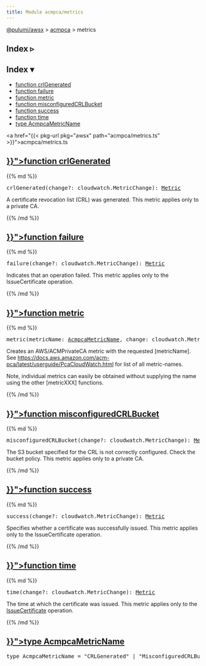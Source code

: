 ```yaml
---
title: Module acmpca/metrics
---
```


<!-- WARNING: this page was generated by a tool. Do not edit it by hand. -->
<!-- To change it, please see https://github.com/pulumi/docs/tree/master/tools/tscdocgen. -->

<a href="../../">@pulumi/awsx</a> &gt; <a href="../">acmpca</a> &gt; metrics

<div class="toggleVisible">
<div class="collapsed">
<h2 class="pdoc-module-header toggleButton" title="Click to show Index">Index ▹</h2>
</div>
<div class="expanded">
<h2 class="pdoc-module-header toggleButton" title="Click to hide Index">Index ▾</h2>
<div class="pdoc-module-contents">
<ul>
<li><a href="#crlGenerated">function crlGenerated</a></li>
<li><a href="#failure">function failure</a></li>
<li><a href="#metric">function metric</a></li>
<li><a href="#misconfiguredCRLBucket">function misconfiguredCRLBucket</a></li>
<li><a href="#success">function success</a></li>
<li><a href="#time">function time</a></li>
<li><a href="#AcmpcaMetricName">type AcmpcaMetricName</a></li>
</ul>

<a href="{{< pkg-url pkg="awsx" path="acmpca/metrics.ts" >}}">acmpca/metrics.ts</a> 
</div>
</div>
</div>


<h2 class="pdoc-module-header" id="crlGenerated">
<a class="pdoc-member-name" href="{{< pkg-url pkg="awsx" path="acmpca/metrics.ts#L42" >}}">function <b>crlGenerated</b></a>
</h2>
<div class="pdoc-module-contents">
{{% md %}}

<pre class="highlight"><span class='kd'></span>crlGenerated(change?: cloudwatch.MetricChange): <a href='#Metric'>Metric</a></pre>


A certificate revocation list (CRL) was generated. This metric applies only to a private CA.

{{% /md %}}
</div>
<h2 class="pdoc-module-header" id="failure">
<a class="pdoc-member-name" href="{{< pkg-url pkg="awsx" path="acmpca/metrics.ts#L74" >}}">function <b>failure</b></a>
</h2>
<div class="pdoc-module-contents">
{{% md %}}

<pre class="highlight"><span class='kd'></span>failure(change?: cloudwatch.MetricChange): <a href='#Metric'>Metric</a></pre>


Indicates that an operation failed. This metric applies only to the IssueCertificate operation.

{{% /md %}}
</div>
<h2 class="pdoc-module-header" id="metric">
<a class="pdoc-member-name" href="{{< pkg-url pkg="awsx" path="acmpca/metrics.ts#L31" >}}">function <b>metric</b></a>
</h2>
<div class="pdoc-module-contents">
{{% md %}}

<pre class="highlight"><span class='kd'></span>metric(metricName: <a href='#AcmpcaMetricName'>AcmpcaMetricName</a>, change: cloudwatch.MetricChange): <a href='#Metric'>Metric</a></pre>


Creates an AWS/ACMPrivateCA metric with the requested [metricName]. See
https://docs.aws.amazon.com/acm-pca/latest/userguide/PcaCloudWatch.html for list of all
metric-names.

Note, individual metrics can easily be obtained without supplying the name using the other
[metricXXX] functions.

{{% /md %}}
</div>
<h2 class="pdoc-module-header" id="misconfiguredCRLBucket">
<a class="pdoc-member-name" href="{{< pkg-url pkg="awsx" path="acmpca/metrics.ts#L50" >}}">function <b>misconfiguredCRLBucket</b></a>
</h2>
<div class="pdoc-module-contents">
{{% md %}}

<pre class="highlight"><span class='kd'></span>misconfiguredCRLBucket(change?: cloudwatch.MetricChange): <a href='#Metric'>Metric</a></pre>


The S3 bucket specified for the CRL is not correctly configured. Check the bucket policy. This
metric applies only to a private CA.

{{% /md %}}
</div>
<h2 class="pdoc-module-header" id="success">
<a class="pdoc-member-name" href="{{< pkg-url pkg="awsx" path="acmpca/metrics.ts#L67" >}}">function <b>success</b></a>
</h2>
<div class="pdoc-module-contents">
{{% md %}}

<pre class="highlight"><span class='kd'></span>success(change?: cloudwatch.MetricChange): <a href='#Metric'>Metric</a></pre>


Specifies whether a certificate was successfully issued. This metric applies only to the
IssueCertificate operation.

{{% /md %}}
</div>
<h2 class="pdoc-module-header" id="time">
<a class="pdoc-member-name" href="{{< pkg-url pkg="awsx" path="acmpca/metrics.ts#L59" >}}">function <b>time</b></a>
</h2>
<div class="pdoc-module-contents">
{{% md %}}

<pre class="highlight"><span class='kd'></span>time(change?: cloudwatch.MetricChange): <a href='#Metric'>Metric</a></pre>


The time at which the certificate was issued. This metric applies only to the
[IssueCertificate](https://docs.aws.amazon.com/acm-pca/latest/APIReference/API_IssueCertificate.html)
operation.

{{% /md %}}
</div>
<h2 class="pdoc-module-header" id="AcmpcaMetricName">
<a class="pdoc-member-name" href="{{< pkg-url pkg="awsx" path="acmpca/metrics.ts#L20" >}}">type <b>AcmpcaMetricName</b></a>
</h2>
<div class="pdoc-module-contents">
<pre class="highlight"><span class='kd'>type</span> AcmpcaMetricName = <span class='s2'>"CRLGenerated"</span> | <span class='s2'>"MisconfiguredCRLBucket"</span> | <span class='s2'>"Time"</span> | <span class='s2'>"Success"</span> | <span class='s2'>"Failure"</span>;</pre>
</div>
